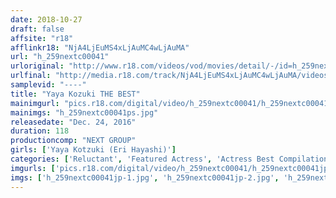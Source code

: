 ```yaml
---
date: 2018-10-27
draft: false
affsite: "r18"
afflinkr18: "NjA4LjEuMS4xLjAuMC4wLjAuMA"
url: "h_259nextc00041"
urloriginal: "http://www.r18.com/videos/vod/movies/detail/-/id=h_259nextc00041"
urlfinal: "http://media.r18.com/track/NjA4LjEuMS4xLjAuMC4wLjAuMA/videos/vod/movies/detail/-/id=h_259nextc00041"
samplevid: "----"
title: "Yaya Kozuki THE BEST"
mainimgurl: "pics.r18.com/digital/video/h_259nextc00041/h_259nextc00041ps.jpg"
mainimgs: "h_259nextc00041ps.jpg"
releasedate: "Dec. 24, 2016"
duration: 118
productioncomp: "NEXT GROUP"
girls: ['Yaya Kotzuki (Eri Hayashi)']
categories: ['Reluctant', 'Featured Actress', 'Actress Best Compilation']
imgurls: ['pics.r18.com/digital/video/h_259nextc00041/h_259nextc00041jp-1.jpg', 'pics.r18.com/digital/video/h_259nextc00041/h_259nextc00041jp-2.jpg', 'pics.r18.com/digital/video/h_259nextc00041/h_259nextc00041jp-3.jpg', 'pics.r18.com/digital/video/h_259nextc00041/h_259nextc00041jp-4.jpg', 'pics.r18.com/digital/video/h_259nextc00041/h_259nextc00041jp-5.jpg', 'pics.r18.com/digital/video/h_259nextc00041/h_259nextc00041jp-6.jpg', 'pics.r18.com/digital/video/h_259nextc00041/h_259nextc00041jp-7.jpg', 'pics.r18.com/digital/video/h_259nextc00041/h_259nextc00041jp-8.jpg', 'pics.r18.com/digital/video/h_259nextc00041/h_259nextc00041jp-9.jpg', 'pics.r18.com/digital/video/h_259nextc00041/h_259nextc00041jp-10.jpg', 'pics.r18.com/digital/video/h_259nextc00041/h_259nextc00041jp-11.jpg', 'pics.r18.com/digital/video/h_259nextc00041/h_259nextc00041jp-12.jpg', 'pics.r18.com/digital/video/h_259nextc00041/h_259nextc00041jp-13.jpg', 'pics.r18.com/digital/video/h_259nextc00041/h_259nextc00041jp-14.jpg', 'pics.r18.com/digital/video/h_259nextc00041/h_259nextc00041jp-15.jpg', 'pics.r18.com/digital/video/h_259nextc00041/h_259nextc00041jp-16.jpg', 'pics.r18.com/digital/video/h_259nextc00041/h_259nextc00041jp-17.jpg', 'pics.r18.com/digital/video/h_259nextc00041/h_259nextc00041jp-18.jpg', 'pics.r18.com/digital/video/h_259nextc00041/h_259nextc00041jp-19.jpg', 'pics.r18.com/digital/video/h_259nextc00041/h_259nextc00041jp-20.jpg']
imgs: ['h_259nextc00041jp-1.jpg', 'h_259nextc00041jp-2.jpg', 'h_259nextc00041jp-3.jpg', 'h_259nextc00041jp-4.jpg', 'h_259nextc00041jp-5.jpg', 'h_259nextc00041jp-6.jpg', 'h_259nextc00041jp-7.jpg', 'h_259nextc00041jp-8.jpg', 'h_259nextc00041jp-9.jpg', 'h_259nextc00041jp-10.jpg', 'h_259nextc00041jp-11.jpg', 'h_259nextc00041jp-12.jpg', 'h_259nextc00041jp-13.jpg', 'h_259nextc00041jp-14.jpg', 'h_259nextc00041jp-15.jpg', 'h_259nextc00041jp-16.jpg', 'h_259nextc00041jp-17.jpg', 'h_259nextc00041jp-18.jpg', 'h_259nextc00041jp-19.jpg', 'h_259nextc00041jp-20.jpg']
---
```

